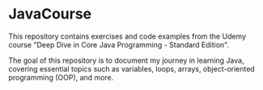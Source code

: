 # JavaCourse

This repository contains exercises and code examples from the Udemy course "Deep Dive in Core Java Programming - Standard Edition".

The goal of this repository is to document my journey in learning Java, covering essential topics such as variables, loops, arrays, object-oriented programming (OOP), and more. 
 
